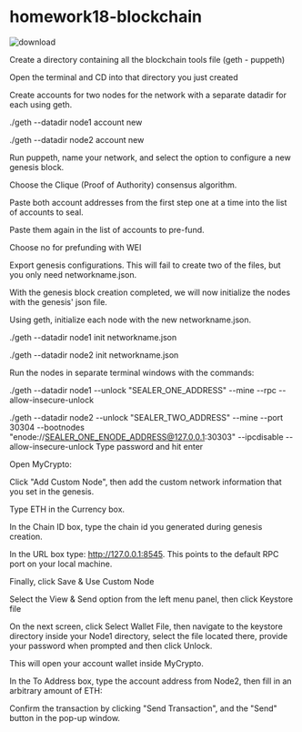 # homework18-blockchain

![download](https://user-images.githubusercontent.com/74984280/117550377-0089e580-b00e-11eb-9f5c-caff6d0f78ba.jpg)


Create a directory containing all the blockchain tools file (geth - puppeth)

Open the terminal and CD into that directory you just created

Create accounts for two nodes for the network with a separate datadir for each using geth.

./geth --datadir node1 account new

./geth --datadir node2 account new

Run puppeth, name your network, and select the option to configure a new genesis block.

Choose the Clique (Proof of Authority) consensus algorithm.

Paste both account addresses from the first step one at a time into the list of accounts to seal.

Paste them again in the list of accounts to pre-fund. 

Choose no for prefunding with WEI

Export genesis configurations. This will fail to create two of the files, but you only need networkname.json.

With the genesis block creation completed, we will now initialize the nodes with the genesis' json file.

Using geth, initialize each node with the new networkname.json.

./geth --datadir node1 init networkname.json

./geth --datadir node2 init networkname.json

Run the nodes in separate terminal windows with the commands:

./geth --datadir node1 --unlock "SEALER_ONE_ADDRESS" --mine --rpc --allow-insecure-unlock

./geth --datadir node2 --unlock "SEALER_TWO_ADDRESS" --mine --port 30304 --bootnodes "enode://SEALER_ONE_ENODE_ADDRESS@127.0.0.1:30303" --ipcdisable --allow-insecure-unlock
Type password and hit enter


Open MyCrypto:

Click "Add Custom Node", then add the custom network information that you set in the genesis.

Type ETH in the Currency box.

In the Chain ID box, type the chain id you generated during genesis creation.

In the URL box type: http://127.0.0.1:8545.  This points to the default RPC port on your local machine.

Finally, click Save & Use Custom Node

Select the View & Send option from the left menu panel, then click Keystore file

On the next screen, click Select Wallet File, then navigate to the keystore directory inside your Node1 directory, select the file located there, provide your password when prompted and then click Unlock.

This will open your account wallet inside MyCrypto.

In the To Address box, type the account address from Node2, then fill in an arbitrary amount of ETH:

Confirm the transaction by clicking "Send Transaction", and the "Send" button in the pop-up window.
